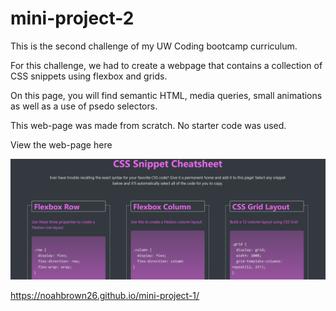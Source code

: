 # mini-project-2

This is the second challenge of my UW Coding bootcamp curriculum.

For this challenge, we had to create a webpage that contains a collection of CSS snippets using flexbox and grids.

On this page, you will find semantic HTML, media queries, small animations as well as a use of psedo selectors.

This web-page was made from scratch. No starter code was used.


View the web-page here 

![](assets/images/website.PNG)

https://noahbrown26.github.io/mini-project-1/
